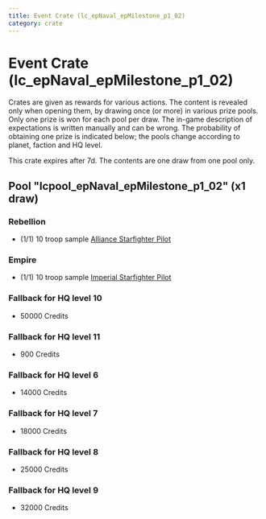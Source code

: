 ```yaml
---
title: Event Crate (lc_epNaval_epMilestone_p1_02)
category: crate
---
```


# Event Crate (lc_epNaval_epMilestone_p1_02)

Crates are given as rewards for various actions. The content is revealed only when opening them, by drawing once (or more) in various prize pools. Only one prize is won for each pool per draw. The in-game description of expectations is written manually and can be wrong. The probability of obtaining one prize is indicated below; the pools change according to planet, faction and HQ level.

This crate expires after 7d. The contents are one draw from one pool only.

## Pool "lcpool_epNaval_epMilestone_p1_02" (x1 draw)

### Rebellion

  * (1/1) 10 troop sample [Alliance Starfighter Pilot](XWingPilot)

### Empire

  * (1/1) 10 troop sample [Imperial Starfighter Pilot](TiePilot)

### Fallback for HQ level 10

  * 50000 Credits

### Fallback for HQ level 11

  * 900 Credits

### Fallback for HQ level 6

  * 14000 Credits

### Fallback for HQ level 7

  * 18000 Credits

### Fallback for HQ level 8

  * 25000 Credits

### Fallback for HQ level 9

  * 32000 Credits